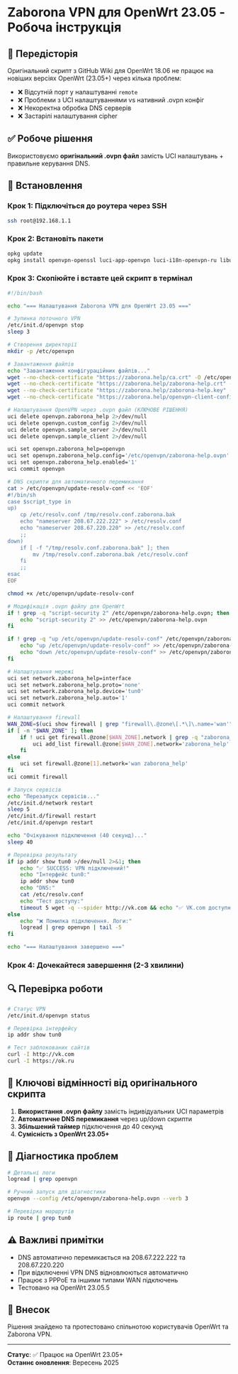 # Zaborona VPN для OpenWrt 23.05 - Робоча інструкція

## 📖 Передісторія

Оригінальний скрипт з GitHub Wiki для OpenWrt 18.06 не працює на новіших версіях OpenWrt (23.05+) через кілька проблем:

- ❌ Відсутній порт у налаштуванні `remote`
- ❌ Проблеми з UCI налаштуваннями vs нативний .ovpn конфіг
- ❌ Некоректна обробка DNS серверів
- ❌ Застарілі налаштування cipher

## ✅ Робоче рішення

Використовуємо **оригінальний .ovpn файл** замість UCI налаштувань + правильне керування DNS.

## 🚀 Встановлення

### Крок 1: Підключіться до роутера через SSH
```bash
ssh root@192.168.1.1
```

### Крок 2: Встановіть пакети
```bash
opkg update
opkg install openvpn-openssl luci-app-openvpn luci-i18n-openvpn-ru libustream-openssl
```

### Крок 3: Скопіюйте і вставте цей скрипт в термінал
```bash
#!/bin/bash

echo "=== Налаштування Zaborona VPN для OpenWrt 23.05 ==="

# Зупинка поточного VPN
/etc/init.d/openvpn stop
sleep 3

# Створення директорії
mkdir -p /etc/openvpn

# Завантаження файлів
echo "Завантаження конфігураційних файлів..."
wget --no-check-certificate "https://zaborona.help/ca.crt" -O /etc/openvpn/ca.crt
wget --no-check-certificate "https://zaborona.help/zaborona-help.crt" -O /etc/openvpn/zaborona-help.crt
wget --no-check-certificate "https://zaborona.help/zaborona-help.key" -O /etc/openvpn/zaborona-help.key
wget --no-check-certificate "https://zaborona.help/openvpn-client-config/zaborona-help_maxroutes.ovpn" -O /etc/openvpn/zaborona-help.ovpn

# Налаштування OpenVPN через .ovpn файл (КЛЮЧОВЕ РІШЕННЯ)
uci delete openvpn.zaborona_help 2>/dev/null
uci delete openvpn.custom_config 2>/dev/null
uci delete openvpn.sample_server 2>/dev/null
uci delete openvpn.sample_client 2>/dev/null

uci set openvpn.zaborona_help=openvpn
uci set openvpn.zaborona_help.config='/etc/openvpn/zaborona-help.ovpn'
uci set openvpn.zaborona_help.enabled='1'
uci commit openvpn

# DNS скрипти для автоматичного перемикання
cat > /etc/openvpn/update-resolv-conf << 'EOF'
#!/bin/sh
case $script_type in
up)
    cp /etc/resolv.conf /tmp/resolv.conf.zaborona.bak
    echo "nameserver 208.67.222.222" > /etc/resolv.conf
    echo "nameserver 208.67.220.220" >> /etc/resolv.conf
    ;;
down)
    if [ -f "/tmp/resolv.conf.zaborona.bak" ]; then
        mv /tmp/resolv.conf.zaborona.bak /etc/resolv.conf
    fi
    ;;
esac
EOF

chmod +x /etc/openvpn/update-resolv-conf

# Модифікація .ovpn файлу для OpenWrt
if ! grep -q "script-security 2" /etc/openvpn/zaborona-help.ovpn; then
    echo "script-security 2" >> /etc/openvpn/zaborona-help.ovpn
fi

if ! grep -q "up /etc/openvpn/update-resolv-conf" /etc/openvpn/zaborona-help.ovpn; then
    echo "up /etc/openvpn/update-resolv-conf" >> /etc/openvpn/zaborona-help.ovpn
    echo "down /etc/openvpn/update-resolv-conf" >> /etc/openvpn/zaborona-help.ovpn
fi

# Налаштування мережі
uci set network.zaborona_help=interface
uci set network.zaborona_help.proto='none'
uci set network.zaborona_help.device='tun0'
uci set network.zaborona_help.auto='1'
uci commit network

# Налаштування firewall
WAN_ZONE=$(uci show firewall | grep "firewall\.@zone\[.*\]\.name='wan'" | cut -d'[' -f2 | cut -d']' -f1)
if [ -n "$WAN_ZONE" ]; then
    if ! uci get firewall.@zone[$WAN_ZONE].network | grep -q "zaborona_help"; then
        uci add_list firewall.@zone[$WAN_ZONE].network='zaborona_help'
    fi
else
    uci set firewall.@zone[1].network='wan zaborona_help'
fi
uci commit firewall

# Запуск сервісів
echo "Перезапуск сервісів..."
/etc/init.d/network restart
sleep 5
/etc/init.d/firewall restart
/etc/init.d/openvpn restart

echo "Очікування підключення (40 секунд)..."
sleep 40

# Перевірка результату
if ip addr show tun0 >/dev/null 2>&1; then
    echo "✅ SUCCESS: VPN підключений!"
    echo "Інтерфейс tun0:"
    ip addr show tun0
    echo "DNS:"
    cat /etc/resolv.conf
    echo "Тест доступу:"
    timeout 5 wget -q --spider http://vk.com && echo "✅ VK.com доступний" || echo "❌ VK.com недоступний"
else
    echo "❌ Помилка підключення. Логи:"
    logread | grep openvpn | tail -5
fi

echo "=== Налаштування завершено ==="
```

### Крок 4: Дочекайтеся завершення (2-3 хвилини)

## 🔍 Перевірка роботи

```bash
# Статус VPN
/etc/init.d/openvpn status

# Перевірка інтерфейсу
ip addr show tun0

# Тест заблокованих сайтів
curl -I http://vk.com
curl -I https://ok.ru
```

## 🎯 Ключові відмінності від оригінального скрипта

1. **Використання .ovpn файлу** замість індивідуальних UCI параметрів
2. **Автоматичне DNS перемикання** через up/down скрипти  
3. **Збільшений таймер** підключення до 40 секунд
4. **Сумісність з OpenWrt 23.05+**

## 🔧 Діагностика проблем

```bash
# Детальні логи
logread | grep openvpn

# Ручний запуск для діагностики
openvpn --config /etc/openvpn/zaborona-help.ovpn --verb 3

# Перевірка маршрутів
ip route | grep tun0
```

## ⚠️ Важливі примітки

- DNS автоматично перемикається на 208.67.222.222 та 208.67.220.220
- При відключенні VPN DNS відновлюються автоматично
- Працює з PPPoE та іншими типами WAN підключень
- Тестовано на OpenWrt 23.05.5

## 🤝 Внесок

Рішення знайдено та протестовано спільнотою користувачів OpenWrt та Zaborona VPN.

---
**Статус**: ✅ Працює на OpenWrt 23.05+  
**Останнє оновлення**: Вересень 2025
